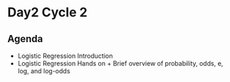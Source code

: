 # Day2 Cycle 2
## Agenda
- Logistic Regression Introduction
- Logistic Regression Hands on + Brief overview of probability, odds, e, log, and log-odds 
